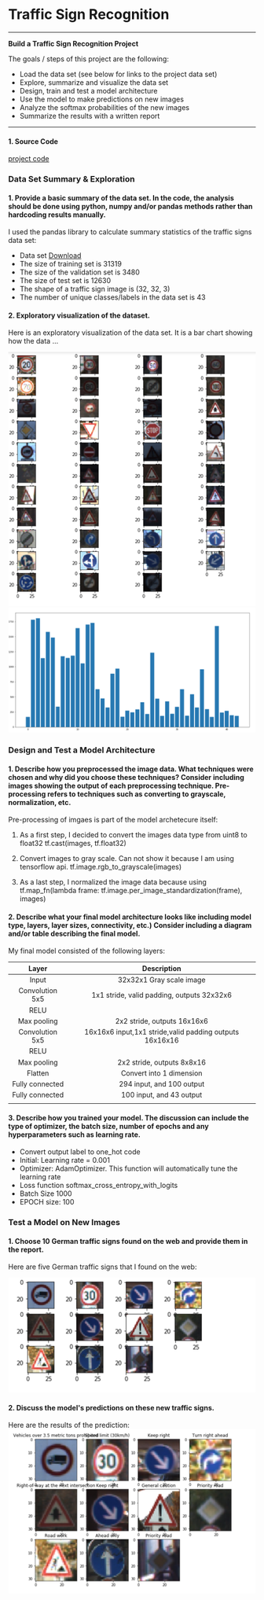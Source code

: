 # **Traffic Sign Recognition** 

---

**Build a Traffic Sign Recognition Project**

The goals / steps of this project are the following:
* Load the data set (see below for links to the project data set)
* Explore, summarize and visualize the data set
* Design, train and test a model architecture
* Use the model to make predictions on new images
* Analyze the softmax probabilities of the new images
* Summarize the results with a written report


[//]: # (Image References)

[image1]: ./images/traffics_signals.png "Traffic Signals"
[image2]: ./images/bars_training_size.png "Training Size"
[image3]: ./images/german_traffic_images.png "German traffic images"
[image4]: ./images/German_traffics_predictions.png "Prdicted German traffics signal images"
---

#### 1. Source Code
[project code](https://github.com/swapnilsoni/CarND-Traffic-Sign-Classifier-Project/blob/master/Traffic_Sign_Classifier.ipynb)

### Data Set Summary & Exploration

#### 1. Provide a basic summary of the data set. In the code, the analysis should be done using python, numpy and/or pandas methods rather than hardcoding results manually.

I used the pandas library to calculate summary statistics of the traffic
signs data set:

* Data set [Download](https://d17h27t6h515a5.cloudfront.net/topher/2017/February/5898cd6f_traffic-signs-data/traffic-signs-data.zip)
* The size of training set is 31319
* The size of the validation set is 3480
* The size of test set is 12630
* The shape of a traffic sign image is (32, 32, 3)
* The number of unique classes/labels in the data set is 43

#### 2. Exploratory visualization of the dataset.

Here is an exploratory visualization of the data set. It is a bar chart showing how the data ...

![Traffic signals][image1]
![Number of instances of each class][image2]

### Design and Test a Model Architecture

#### 1. Describe how you preprocessed the image data. What techniques were chosen and why did you choose these techniques? Consider including images showing the output of each preprocessing technique. Pre-processing refers to techniques such as converting to grayscale, normalization, etc. 

Pre-processing of imgaes is part of the model archetecure itself:

1) As a first step, I decided to convert the images data type from uint8 to float32
  tf.cast(images, tf.float32)

2) Convert images to gray scale. Can not show it because I am using tensorflow api.
  tf.image.rgb_to_grayscale(images)

3) As a last step, I normalized the image data because using 
   tf.map_fn(lambda frame: tf.image.per_image_standardization(frame), images)


#### 2. Describe what your final model architecture looks like including model type, layers, layer sizes, connectivity, etc.) Consider including a diagram and/or table describing the final model.

My final model consisted of the following layers:

| Layer         		|     Description	        								| 
|:---------------------:|:---------------------------------------------------------:| 
| Input         		| 32x32x1 Gray scale image   								| 
| Convolution 5x5     	| 1x1 stride, valid padding, outputs 32x32x6				|
| RELU					|															|
| Max pooling	      	| 2x2 stride,  outputs 16x16x6  							|
| Convolution 5x5	    | 16x16x6 input,1x1 stride,valid padding outputs 16x16x16	|
| RELU					|															|
| Max pooling	      	| 2x2 stride,  outputs 8x8x16  								|
| Flatten		      	| Convert into 1 dimension  								|
| Fully connected		| 294 input, and 100 output									|
| Fully connected		| 100 input, and 43 output									|
|						|															|
 


#### 3. Describe how you trained your model. The discussion can include the type of optimizer, the batch size, number of epochs and any hyperparameters such as learning rate.

* Convert output label to one_hot code
* Initial: Learning rate = 0.001
* Optimizer: AdamOptimizer. This function will automatically tune the learning rate
* Loss function softmax_cross_entropy_with_logits
* Batch Size 1000
* EPOCH size: 100


### Test a Model on New Images

#### 1. Choose 10 German traffic signs found on the web and provide them in the report. 

Here are five German traffic signs that I found on the web:

![10 images][image3]

#### 2. Discuss the model's predictions on these new traffic signs. 

Here are the results of the prediction:
![10 images][image4]